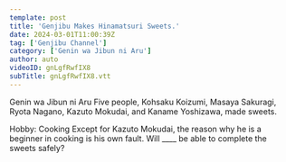 ```yaml
---
template: post
title: 'Genjibu Makes Hinamatsuri Sweets.'
date: 2024-03-01T11:00:39Z
tag: ['Genjibu Channel']
category: ['Genin wa Jibun ni Aru']
author: auto 
videoID: gnLgfRwfIX8
subTitle: gnLgfRwfIX8.vtt
---
```

<Hinamatsuri special project>
Genin wa Jibun ni Aru Five people, Kohsaku Koizumi, Masaya Sakuragi, Ryota Nagano, Kazuto Mokudai, and Kaname Yoshizawa, made sweets.

Hobby: Cooking Except for Kazuto Mokudai, the reason why he is a beginner in cooking is his own fault. Will ____ be able to complete the sweets safely?

